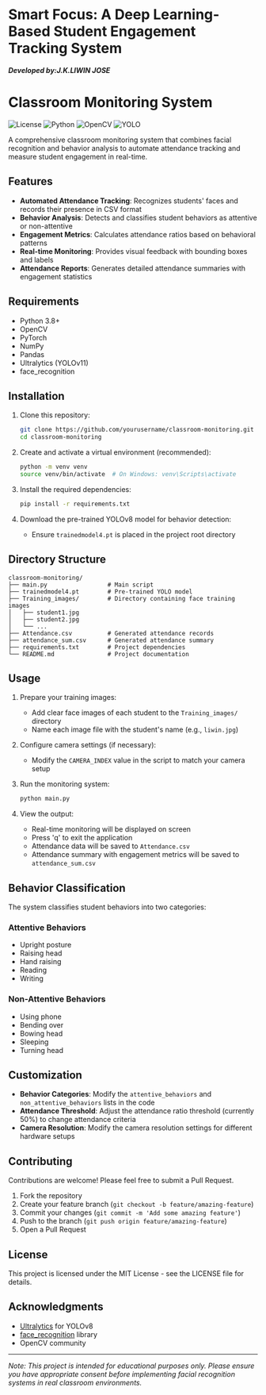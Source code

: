 # Smart Focus: A Deep Learning-Based Student Engagement Tracking System

***Developed by:J.K.LIWIN JOSE***

# Classroom Monitoring System

![License](https://img.shields.io/badge/license-MIT-blue.svg)
![Python](https://img.shields.io/badge/python-3.8%2B-brightgreen.svg)
![OpenCV](https://img.shields.io/badge/OpenCV-4.7.0-red.svg)
![YOLO](https://img.shields.io/badge/YOLOv11-latest-yellow.svg)

A comprehensive classroom monitoring system that combines facial recognition and behavior analysis to automate attendance tracking and measure student engagement in real-time.

## Features

- **Automated Attendance Tracking**: Recognizes students' faces and records their presence in CSV format
- **Behavior Analysis**: Detects and classifies student behaviors as attentive or non-attentive
- **Engagement Metrics**: Calculates attendance ratios based on behavioral patterns
- **Real-time Monitoring**: Provides visual feedback with bounding boxes and labels
- **Attendance Reports**: Generates detailed attendance summaries with engagement statistics



## Requirements

- Python 3.8+
- OpenCV
- PyTorch
- NumPy
- Pandas
- Ultralytics (YOLOv11)
- face_recognition

## Installation

1. Clone this repository:
   ```bash
   git clone https://github.com/yourusername/classroom-monitoring.git
   cd classroom-monitoring
   ```

2. Create and activate a virtual environment (recommended):
   ```bash
   python -m venv venv
   source venv/bin/activate  # On Windows: venv\Scripts\activate
   ```

3. Install the required dependencies:
   ```bash
   pip install -r requirements.txt
   ```

4. Download the pre-trained YOLOv8 model for behavior detection:
   - Ensure `trainedmodel4.pt` is placed in the project root directory

## Directory Structure

```
classroom-monitoring/
├── main.py                 # Main script
├── trainedmodel4.pt        # Pre-trained YOLO model
├── Training_images/        # Directory containing face training images
│   ├── student1.jpg
│   ├── student2.jpg
│   └── ...
├── Attendance.csv          # Generated attendance records
├── attendance_sum.csv      # Generated attendance summary
├── requirements.txt        # Project dependencies
└── README.md               # Project documentation
```

## Usage

1. Prepare your training images:
   - Add clear face images of each student to the `Training_images/` directory
   - Name each image file with the student's name (e.g., `liwin.jpg`)

2. Configure camera settings (if necessary):
   - Modify the `CAMERA_INDEX` value in the script to match your camera setup

3. Run the monitoring system:
   ```bash
   python main.py
   ```

4. View the output:
   - Real-time monitoring will be displayed on screen
   - Press 'q' to exit the application
   - Attendance data will be saved to `Attendance.csv`
   - Attendance summary with engagement metrics will be saved to `attendance_sum.csv`

## Behavior Classification

The system classifies student behaviors into two categories:

### Attentive Behaviors
- Upright posture
- Raising head
- Hand raising
- Reading
- Writing

### Non-Attentive Behaviors
- Using phone
- Bending over
- Bowing head
- Sleeping
- Turning head

## Customization

- **Behavior Categories**: Modify the `attentive_behaviors` and `non_attentive_behaviors` lists in the code
- **Attendance Threshold**: Adjust the attendance ratio threshold (currently 50%) to change attendance criteria
- **Camera Resolution**: Modify the camera resolution settings for different hardware setups

## Contributing

Contributions are welcome! Please feel free to submit a Pull Request.

1. Fork the repository
2. Create your feature branch (`git checkout -b feature/amazing-feature`)
3. Commit your changes (`git commit -m 'Add some amazing feature'`)
4. Push to the branch (`git push origin feature/amazing-feature`)
5. Open a Pull Request

## License

This project is licensed under the MIT License - see the LICENSE file for details.

## Acknowledgments

- [Ultralytics](https://github.com/ultralytics/ultralytics) for YOLOv8
- [face_recognition](https://github.com/ageitgey/face_recognition) library
- OpenCV community

---

*Note: This project is intended for educational purposes only. Please ensure you have appropriate consent before implementing facial recognition systems in real classroom environments.*
